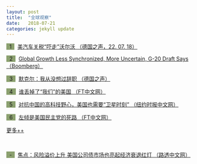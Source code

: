 ```yaml
---
layout: post
title:  "全球观察"
date:   2018-07-21
categories: jekyll update
---
```

<span style="background-color: #8ba06f">&nbsp;&nbsp;1&nbsp;&nbsp;</span>&nbsp; 
[美汽车关税“吓走”沃尔沃 （德国之声，22. 07. 18）](https://www.dw.com/zh/%E7%BE%8E%E6%B1%BD%E8%BD%A6%E5%85%B3%E7%A8%8E%E5%90%93%E8%B5%B0%E6%B2%83%E5%B0%94%E6%B2%83/a-44749850?&zhongwen=simp)

<span style="background-color: #8ba06f">&nbsp;&nbsp;2&nbsp;&nbsp;</span>&nbsp; 
[Global Growth Less Synchronized, More Uncertain, G-20 Draft Says （Boomberg）](https://www.bloomberg.com/news/articles/2018-07-22/global-growth-less-synchronized-more-uncertain-g-20-draft-says)

<span style="background-color: #8ba06f">&nbsp;&nbsp;3&nbsp;&nbsp;</span>&nbsp; 
[默克尔：我从没想过辞职 （德国之声）](https://www.dw.com/zh/%E9%BB%98%E5%85%8B%E5%B0%94%E6%88%91%E4%BB%8E%E6%B2%A1%E6%83%B3%E8%BF%87%E8%BE%9E%E8%81%8C/a-44771333?&zhongwen=simp)

<span style="background-color: #8ba06f">&nbsp;&nbsp;4&nbsp;&nbsp;</span>&nbsp; 
[谁丢掉了“我们”的美国 （FT中文网）](http://www.ftchinese.com/story/001078546)

<span style="background-color: #8ba06f">&nbsp;&nbsp;5&nbsp;&nbsp;</span>&nbsp; 
[对抗中国的高科技野心，美国也需要“卫星时刻” （纽约时报中文网）](https://cn.nytimes.com/technology/20180719/china-trade-tech/)

<span style="background-color: #8ba06f">&nbsp;&nbsp;6&nbsp;&nbsp;</span>&nbsp; 
[左倾是美国民主党的死路 （FT中文网）](http://www.ftchinese.com/story/001078525#adchannelID=1200)

[更多++](https://www.lujiazuifintech.com/jekyll/update/2018/07/21/%E5%85%A8%E7%90%83%E8%A7%82%E5%AF%9F.html)

<!--more-->
<br>

<span style="background-color: #8ba06f">&nbsp;&nbsp;-&nbsp;&nbsp;</span>&nbsp; 
[焦点：风险溢价上升 美国公司债市场也亮起经济衰退红灯 （路透中文网）](http://www.cn.reuters.com/article/us-credit-market-recession-waring-0716-idCNKBS1K60CP)
